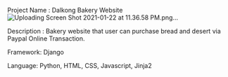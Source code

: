 Project Name : Dalkong Bakery Website
![Uploading Screen Shot 2021-01-22 at 11.36.58 PM.png…]()


Description : Bakery website that user can purchase bread and desert via Paypal Online Transaction.

Framework: Django

Language: Python, HTML, CSS, Javascript, Jinja2 
